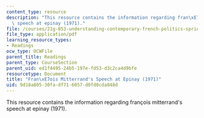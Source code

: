 ```yaml
---
content_type: resource
description: "This resource contains the information regarding fran\xE7ois mitterrand's\
  \ speech at epinay (1971)."
file: /courses/21g-053-understanding-contemporary-french-politics-spring-2014/9d18a80530fadf716057d0fd0cda048d_MIT21G_053S14_Francois.pdf
file_type: application/pdf
learning_resource_types:
- Readings
ocw_type: OCWFile
parent_title: Readings
parent_type: CourseSection
parent_uid: ed1f4495-24b5-197e-fd53-d3c2ca4d9bfe
resourcetype: Document
title: "Fran\xE7ois Mitterrand's Speech at Epinay (1971)"
uid: 9d18a805-30fa-df71-6057-d0fd0cda048d
---
```

This resource contains the information regarding françois mitterrand's speech at epinay (1971).

